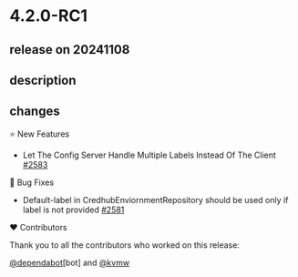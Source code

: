 # 4.2.0-RC1

## release on 20241108
## description
## changes
⭐ New Features

* Let The Config Server Handle Multiple Labels Instead Of The Client <a href="https://github.com/spring-cloud/spring-cloud-config/issues/2583" data-hovercard-type="issue" data-hovercard-url="/spring-cloud/spring-cloud-config/issues/2583/hovercard">#2583</a>

🐞 Bug Fixes

* Default-label in CredhubEnviornmentRepository should be used only if label is not provided <a href="https://github.com/spring-cloud/spring-cloud-config/pull/2581" data-hovercard-type="pull_request" data-hovercard-url="/spring-cloud/spring-cloud-config/pull/2581/hovercard">#2581</a>

❤️ Contributors

Thank you to all the contributors who worked on this release:

<a class="user-mention notranslate" data-hovercard-type="organization" data-hovercard-url="/orgs/dependabot/hovercard" data-octo-click="hovercard-link-click" data-octo-dimensions="link_type:self" href="https://github.com/dependabot">@dependabot</a>[bot] and <a class="user-mention notranslate" data-hovercard-type="user" data-hovercard-url="/users/kvmw/hovercard" data-octo-click="hovercard-link-click" data-octo-dimensions="link_type:self" href="https://github.com/kvmw">@kvmw</a>

